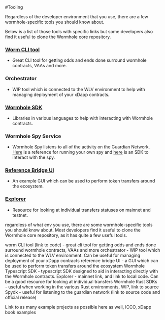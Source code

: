 #Tooling

Regardless of the developer environment that you use, there are a few wormhole-specific tools you should know about.

Below is a list of those tools with specific links but some developers also find it useful to clone the Wormhole core repository.

### [Worm CLI tool](https://github.com/wormhole-foundation/wormhole/tree/dev.v2/clients/js)

- Great CLI tool for getting odds and ends done surround wormhole contracts, VAAs and more.

### Orchestrator

- WIP tool which is connected to the WLV environment to help with managing deployment of your xDapp contracts.

### [Wormhole SDK](https://github.com/wormhole-foundation/wormhole/tree/dev.v2/sdk)

- Libraries in various languages to help with interacting with Wormhole contracts.

### Wormhole Spy Service

- Wormhole Spy listens to all of the activity on the Guardian Network. [Here](https://github.com/wormhole-foundation/wormhole/tree/dev.v2/relayer/spy_relayer) is a reference for running your own spy and [here](https://github.com/wormhole-foundation/wormhole/tree/dev.v2/spydk/js) is an SDK to interact with the spy.

### [Reference Bridge UI](https://github.com/wormhole-foundation/example-token-bridge-ui)

- An example GUI which can be used to perform token transfers around the ecosystem.

### [Explorer](https://wormhole.com/explorer/)

- Resource for looking at individual transfers statuses on mainnet and testnet.

regardless of what env you use, there are some wormhole-specific tools you should know about. Most developers find it useful to clone the Wormhole core repository, as it has quite a few useful tools.

worm CLI tool (link to code) - great cli tool for getting odds and ends done surround wormhole contracts, VAAs and more
orchestrator - WIP tool which is connected to the WLV environment. Can be useful for managing deployment of your xDapp contracts
reference bridge UI - a GUI which can be used to perform token transfers around the ecosystem
Wormhole Typescript SDK - typescript SDK designed to aid in interacting directly with the Wormhole contracts.
Explorer - mainnet link, and link to local code. Can be a good resource for looking at individual transfers
Wormhole Rust SDKs - useful when working in the various Rust environments, WIP, link to source
Spydk - useful for listening to the guardian network (link to source code and official release)

Link to as many example projects as possible here as well, ICCO, xDapp book examples
